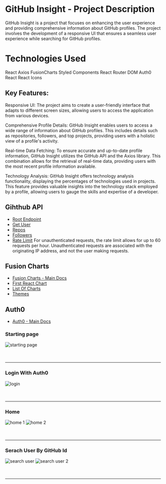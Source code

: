 # GitHub Insight - Project Description

GitHub Insight is a project that focuses on enhancing the user experience and providing comprehensive information about GitHub profiles. The project involves the development of a responsive UI that ensures a seamless user experience while searching for GitHub profiles.

# Technologies Used

React
Axios
FusionCharts
Styled Components
React Router DOM
Auth0 React
React Icons

## Key Features:

Responsive UI: The project aims to create a user-friendly interface that adapts to different screen sizes, allowing users to access the application from various devices.

Comprehensive Profile Details: GitHub Insight enables users to access a wide range of information about GitHub profiles. This includes details such as repositories, followers, and top projects, providing users with a holistic view of a profile's activity.

Real-time Data Fetching: To ensure accurate and up-to-date profile information, GitHub Insight utilizes the GitHub API and the Axios library. This combination allows for the retrieval of real-time data, providing users with the most recent profile information available.

Technology Analysis: GitHub Insight offers technology analysis functionality, displaying the percentages of technologies used in projects. This feature provides valuable insights into the technology stack employed by a profile, allowing users to gauge the skills and expertise of a developer.

## Gihthub API

- [Root Endpoint](https://api.github.com)
- [Get User](https://api.github.com/users/pavankumar130)
- [Repos](https://api.github.com/users/pavankumar130/repos?per_page=100)
- [Followers](https://api.github.com/users/pavankumar130/followers)
- [Rate Limit](https://api.github.com/rate_limit)
  For unauthenticated requests, the rate limit allows for up to 60 requests per hour. Unauthenticated requests are associated with the originating IP address, and not the user making requests.

## Fusion Charts

- [Fusion Charts - Main Docs](https://www.fusioncharts.com/)
- [First React Chart](https://www.fusioncharts.com/dev/getting-started/react/your-first-chart-using-react)
- [List Of Charts](https://www.fusioncharts.com/dev/chart-guide/list-of-charts)
- [Themes](https://www.fusioncharts.com/dev/themes/introduction-to-themes)

## Auth0

- [Auth0 - Main Docs](https://auth0.com/)

### Starting page

![starting page](https://github.com/pavankumar130/GitHub-Insight/assets/122618703/591ad25a-67aa-4f03-be6f-a89f7f1a1a49)
<br><br><br><hr>

### Login With Auth0

![login](https://github.com/pavankumar130/GitHub-Insight/assets/122618703/00d7625e-f1ee-435b-8e36-245fa48af791)
<br><br><br><hr>

### Home

![home 1](https://github.com/pavankumar130/GitHub-Insight/assets/122618703/ef9e70bc-13a1-41c7-9de2-a3a9e51773d2)
![home 2](https://github.com/pavankumar130/GitHub-Insight/assets/122618703/50e4b166-91ed-429e-ae83-bca0175ad521)
<br><br><br><hr>

### Serach User By GitHub Id

![search user](https://github.com/pavankumar130/GitHub-Insight/assets/122618703/e32a3cf8-1b61-4626-ba0a-be43724548a2)
![search user 2](https://github.com/pavankumar130/GitHub-Insight/assets/122618703/953978e4-f2dd-4033-a49d-37cd9f7423d2)
<br><br><br><hr>
